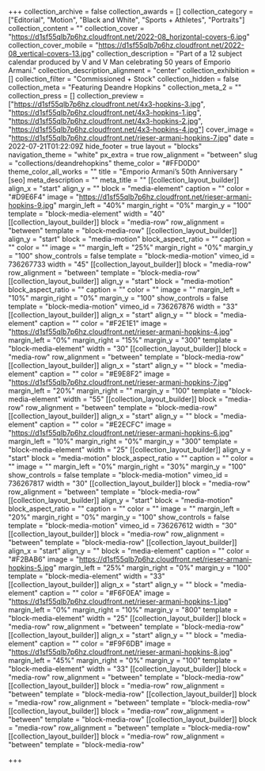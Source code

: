 +++
collection_archive = false
collection_awards = []
collection_category = ["Editorial", "Motion", "Black and White", "Sports + Athletes", "Portraits"]
collection_content = ""
collection_cover = "https://d1sf55qlb7p6hz.cloudfront.net/2022-08_horizontal-covers-6.jpg"
collection_cover_mobile = "https://d1sf55qlb7p6hz.cloudfront.net/2022-08_vertical-covers-13.jpg"
collection_description = "Part of a 12 subject calendar produced by V and V Man celebrating 50 years of Emporio Armani."
collection_description_alignment = "center"
collection_exhibition = []
collection_filter = "Commissioned + Stock"
collection_hidden = false
collection_meta = "Featuring Deandre Hopkins "
collection_meta_2 = ""
collection_press = []
collection_preview = ["https://d1sf55qlb7p6hz.cloudfront.net/4x3-hopkins-3.jpg", "https://d1sf55qlb7p6hz.cloudfront.net/4x3-hopkins-1.jpg", "https://d1sf55qlb7p6hz.cloudfront.net/4x3-hopkins-2.jpg", "https://d1sf55qlb7p6hz.cloudfront.net/4x3-hopkins-4.jpg"]
cover_image = "https://d1sf55qlb7p6hz.cloudfront.net/rieser-armani-hopkins-7.jpg"
date = 2022-07-21T01:22:09Z
hide_footer = true
layout = "blocks"
navigation_theme = "white"
px_extra = true
row_alignment = "between"
slug = "collections/deandrehopkins"
theme_color = "#FFD0D0"
theme_color_all_works = ""
title = "Emporio Armani’s 50th Anniversary "
[seo]
meta_description = ""
meta_title = ""
[[collection_layout_builder]]
align_x = "start"
align_y = ""
block = "media-element"
caption = ""
color = "#D9E6F4"
image = "https://d1sf55qlb7p6hz.cloudfront.net/rieser-armani-hopkins-9.jpg"
margin_left = "40%"
margin_right = "0%"
margin_y = "100"
template = "block-media-element"
width = "40"
[[collection_layout_builder]]
block = "media-row"
row_alignment = "between"
template = "block-media-row"
[[collection_layout_builder]]
align_y = "start"
block = "media-motion"
block_aspect_ratio = ""
caption = ""
color = ""
image = ""
margin_left = "25%"
margin_right = "0%"
margin_y = "100"
show_controls = false
template = "block-media-motion"
vimeo_id = 736267733
width = "45"
[[collection_layout_builder]]
block = "media-row"
row_alignment = "between"
template = "block-media-row"
[[collection_layout_builder]]
align_y = "start"
block = "media-motion"
block_aspect_ratio = ""
caption = ""
color = ""
image = ""
margin_left = "10%"
margin_right = "0%"
margin_y = "100"
show_controls = false
template = "block-media-motion"
vimeo_id = 736267876
width = "33"
[[collection_layout_builder]]
align_x = "start"
align_y = ""
block = "media-element"
caption = ""
color = "#F2E1E1"
image = "https://d1sf55qlb7p6hz.cloudfront.net/rieser-armani-hopkins-4.jpg"
margin_left = "0%"
margin_right = "15%"
margin_y = "300"
template = "block-media-element"
width = "30"
[[collection_layout_builder]]
block = "media-row"
row_alignment = "between"
template = "block-media-row"
[[collection_layout_builder]]
align_x = "start"
align_y = ""
block = "media-element"
caption = ""
color = "#E9E8F2"
image = "https://d1sf55qlb7p6hz.cloudfront.net/rieser-armani-hopkins-7.jpg"
margin_left = "20%"
margin_right = ""
margin_y = "100"
template = "block-media-element"
width = "55"
[[collection_layout_builder]]
block = "media-row"
row_alignment = "between"
template = "block-media-row"
[[collection_layout_builder]]
align_x = "start"
align_y = ""
block = "media-element"
caption = ""
color = "#E2ECFC"
image = "https://d1sf55qlb7p6hz.cloudfront.net/rieser-armani-hopkins-6.jpg"
margin_left = "10%"
margin_right = "0%"
margin_y = "300"
template = "block-media-element"
width = "25"
[[collection_layout_builder]]
align_y = "start"
block = "media-motion"
block_aspect_ratio = ""
caption = ""
color = ""
image = ""
margin_left = "0%"
margin_right = "30%"
margin_y = "100"
show_controls = false
template = "block-media-motion"
vimeo_id = 736267817
width = "30"
[[collection_layout_builder]]
block = "media-row"
row_alignment = "between"
template = "block-media-row"
[[collection_layout_builder]]
align_y = "start"
block = "media-motion"
block_aspect_ratio = ""
caption = ""
color = ""
image = ""
margin_left = "20%"
margin_right = "0%"
margin_y = "100"
show_controls = false
template = "block-media-motion"
vimeo_id = 736267612
width = "30"
[[collection_layout_builder]]
block = "media-row"
row_alignment = "between"
template = "block-media-row"
[[collection_layout_builder]]
align_x = "start"
align_y = ""
block = "media-element"
caption = ""
color = "#F2BAB6"
image = "https://d1sf55qlb7p6hz.cloudfront.net/rieser-armani-hopkins-5.jpg"
margin_left = "25%"
margin_right = "0%"
margin_y = "100"
template = "block-media-element"
width = "33"
[[collection_layout_builder]]
align_x = "start"
align_y = ""
block = "media-element"
caption = ""
color = "#F6F0EA"
image = "https://d1sf55qlb7p6hz.cloudfront.net/rieser-armani-hopkins-1.jpg"
margin_left = "0%"
margin_right = "10%"
margin_y = "800"
template = "block-media-element"
width = "25"
[[collection_layout_builder]]
block = "media-row"
row_alignment = "between"
template = "block-media-row"
[[collection_layout_builder]]
align_x = "start"
align_y = ""
block = "media-element"
caption = ""
color = "#F9F6DB"
image = "https://d1sf55qlb7p6hz.cloudfront.net/rieser-armani-hopkins-8.jpg"
margin_left = "45%"
margin_right = "0%"
margin_y = "100"
template = "block-media-element"
width = "33"
[[collection_layout_builder]]
block = "media-row"
row_alignment = "between"
template = "block-media-row"
[[collection_layout_builder]]
block = "media-row"
row_alignment = "between"
template = "block-media-row"
[[collection_layout_builder]]
block = "media-row"
row_alignment = "between"
template = "block-media-row"
[[collection_layout_builder]]
block = "media-row"
row_alignment = "between"
template = "block-media-row"
[[collection_layout_builder]]
block = "media-row"
row_alignment = "between"
template = "block-media-row"
[[collection_layout_builder]]
block = "media-row"
row_alignment = "between"
template = "block-media-row"

+++

